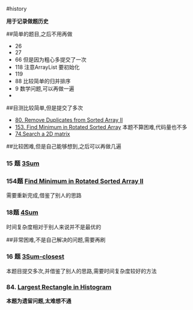#history

**用于记录做题历史**

##简单的题目,之后不用再做

* 26
* 27
* 66 但是因为粗心多提交了一次
* 118 注意ArrayList 要初始化
* 119 
* 88 比较简单的归并排序
* 9 数学问题,可以再做一遍
* 

##目测比较简单,但是提交了多次

* [80. Remove Duplicates from Sorted Array II](https://leetcode.com/problems/remove-duplicates-from-sorted-array-ii/)
* [153. Find Minimum in Rotated Sorted Array](https://leetcode.com/problems/find-minimum-in-rotated-sorted-array/)  本题不算困难,代码量也不多
* [74.Search a 2D matrix](https://leetcode.com/problems/search-a-2d-matrix/)


##比较困难,但是自己能够想到,之后可以再做几遍

### 15 题  [3Sum](https://leetcode.com/problems/3sum/)  
### 154题 [Find Minimum in Rotated Sorted Array II](https://leetcode.com/problems/find-minimum-in-rotated-sorted-array-ii/)

 
 需要重新完成,借鉴了别人的思路
 
### 18题  [4Sum](https://leetcode.com/problems/4sum/) 

时间复杂度相对于别人来说并不是最优的

##非常困难,不是自己解决的问题,需要再刷

### 16 题 [3Sum-closest](https://leetcode.com/problems/3sum-closest/)  

本题目提交多次,并借鉴了别人的思路,需要时间复杂度较好的方法

### 84. [Largest Rectangle in Histogram](https://leetcode.com/problems/largest-rectangle-in-histogram/)  

**本题为遗留问题,太难想不通**
